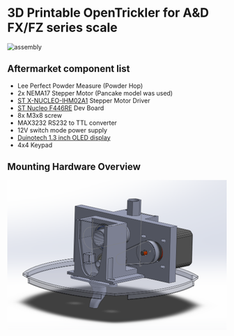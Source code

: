 3D Printable OpenTrickler for A&D FX/FZ series scale
====================================================
![assembly](resources/assembly_v3.PNG)

Aftermarket component list
--------------------------
- Lee Perfect Powder Measure (Powder Hop)
- 2x NEMA17 Stepper Motor (Pancake model was used)
- [ST X-NUCLEO-IHM02A1](https://www.st.com/en/ecosystems/x-nucleo-ihm02a1.html) Stepper Motor Driver
- [ST Nucleo F446RE](https://os.mbed.com/platforms/ST-Nucleo-F446RE/) Dev Board
- 8x M3x8 screw
- MAX3232 RS232 to TTL converter
- 12V switch mode power supply
- [Duinotech 1.3 inch OLED display](https://www.jaycar.co.nz/duinotech-1-3-inch-monochrome-oled-display/p/XC3728)
- 4x4 Keypad

Mounting Hardware Overview
---------------
![overview](resources/3d_model_v3.PNG)
